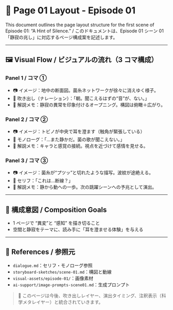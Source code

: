# 📄 Page 01 Layout - Episode 01

This document outlines the page layout structure for the first scene of Episode 01: “A Hint of Silence.”
/ このドキュメントは、Episode 01 シーン 01「静寂の兆し」に対応するページ構成案を記述します。

---

## 🖼️ Visual Flow / ビジュアルの流れ（3 コマ構成）

### Panel 1 / コマ ①

- 📷 イメージ：地中の断面図。菌糸ネットワークが徐々に消えゆく様子。
- 💬 吹き出し（ナレーション）：「朝。聞こえるはずの“音”が、ない。」
- 🧠 解説メモ：静寂の異常を印象付けるオープニング。構図は俯瞰＋広がり。

### Panel 2 / コマ ②

- 📷 イメージ：トビノが中央で耳を澄ます（触角が緊張している）
- 💬 モノローグ：「…また静かだ。菌の歌が聞こえない。」
- 🧠 解説メモ：キャラと感覚の接続。視点を近づけて感情を見せる。

### Panel 3 / コマ ③

- 📷 イメージ：菌糸が“プツッ”と切れたような描写。波紋が途絶える。
- 💬 セリフ：「これは…断線？」
- 🧠 解説メモ：静から動への一歩。次の跳躍シーンへの予兆として演出。

---

## 🎯 構成意図 / Composition Goals

- 1 ページで “異変”と “感知” を描き切ること
- 空間と静寂をテーマに、読み手に「耳を澄ませる体験」を与える

---

## 🔗 References / 参照元

- `dialogue.md`：セリフ・モノローグ参照
- `storyboard-sketches/scene-01.md`：構図と動線
- `visual-assets/episode-01/`：画像素材
- `ai-support/image-prompts-scene01.md`：生成プロンプト

> 🧩 このページは今後、吹き出しレイヤー、演出タイミング、注釈表示（科学メタレイヤー）と統合されていきます。
